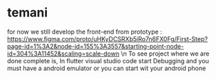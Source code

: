 # temani
for now we still develop the front-end from prototype : https://www.figma.com/proto/uHKyDCSRXb5iRo7n6FX0Fg/First-Step?page-id=1%3A2&node-id=155%3A3557&starting-point-node-id=304%3A11452&scaling=scale-down \n
To see project where we are done complete is,
In flutter visual studio code start Debugging and you must have a android emulator or you can start wit your android phone

